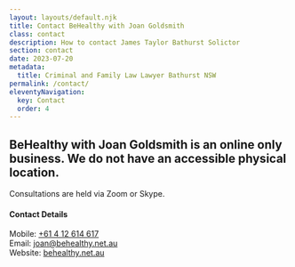 ```yaml
---
layout: layouts/default.njk
title: Contact BeHealthy with Joan Goldsmith
class: contact
description: How to contact James Taylor Bathurst Solictor
section: contact
date: 2023-07-20
metadata:
  title: Criminal and Family Law Lawyer Bathurst NSW
permalink: /contact/
eleventyNavigation:
  key: Contact
  order: 4
---
```









<h2>BeHealthy with Joan Goldsmith is an online only business. We do not have an accessible physical location.</h2>
<p>Consultations are held via Zoom or Skype.</p>

<h4>Contact Details</h4>

<p>Mobile: <a title="Call BeHealthy with Joan Goldsmith" href="tel:+61412614617">+61 4 12 614 617</a><br>
Email: <a title="Email joan@behealthy.net.au" alt="Email joan@behealthy.net.au" href="mailto:joan@behealthy.net.au">joan@behealthy.net.au</a><br>
Website: <a href="/" title="BeHealthy with Joan Goldsmith Website" alt="BeHealthy with Joan Goldsmith Website">behealthy.net.au</a></p>




